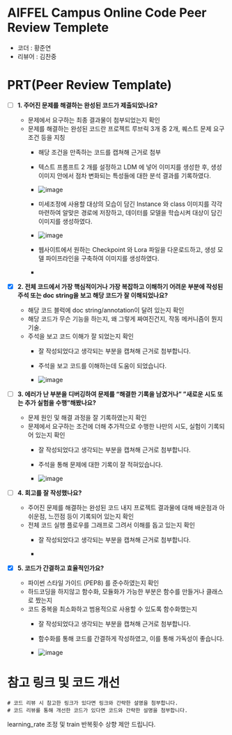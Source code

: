 # AIFFEL Campus Online Code Peer Review Templete
- 코더 : 황준연
- 리뷰어 : 김찬중


# PRT(Peer Review Template)
- [ ]  **1. 주어진 문제를 해결하는 완성된 코드가 제출되었나요?**
    - 문제에서 요구하는 최종 결과물이 첨부되었는지 확인
    - 문제를 해결하는 완성된 코드란 프로젝트 루브릭 3개 중 2개, 
    퀘스트 문제 요구조건 등을 지칭
        - 해당 조건을 만족하는 코드를 캡쳐해 근거로 첨부
     
        - 텍스트 프롬프트 2 개를 설정하고 LDM 에 넣어 이미지를 생성한 후, 생성 이미지 안에서 점차 변화되는 특성들에 대한 분석 결과를 기록하였다.
        - ![image](https://github.com/kcj4800/aiffel-quest_HJY/assets/128466813/a20f32e8-2b26-4634-8803-9bfa8f0d6e3d)

        - 미세조정에 사용할 대상의 모습이 담긴 Instance 와 class 이미지를 각각 마련하여 알맞은 경로에 저장하고, 데이터를 모델을 학습시켜 대상이 담긴 이미지를 생성하였다.
        - ![image](https://github.com/kcj4800/aiffel-quest_HJY/assets/128466813/9dc46d62-f8da-4d05-b49a-7338b102a956)

        - 웹사이트에서 원하는 Checkpoint 와 Lora 파일을 다운로드하고, 생성 모델 파이프라인을 구축하여 이미지를 생성하였다.
        - 

    
- [X]  **2. 전체 코드에서 가장 핵심적이거나 가장 복잡하고 이해하기 어려운 부분에 작성된 
주석 또는 doc string을 보고 해당 코드가 잘 이해되었나요?**
    - 해당 코드 블럭에 doc string/annotation이 달려 있는지 확인
    - 해당 코드가 무슨 기능을 하는지, 왜 그렇게 짜여진건지, 작동 메커니즘이 뭔지 기술.
    - 주석을 보고 코드 이해가 잘 되었는지 확인
        - 잘 작성되었다고 생각되는 부분을 캡쳐해 근거로 첨부합니다.
     
        - 주석을 보고 코드를 이해하는데 도움이 되었습니다.
        - ![image](https://github.com/kcj4800/aiffel-quest_HJY/assets/128466813/4ad506d3-d6a4-462b-bf6b-2592132c2388)

        
- [ ]  **3. 에러가 난 부분을 디버깅하여 문제를 “해결한 기록을 남겼거나” 
”새로운 시도 또는 추가 실험을 수행”해봤나요?**
    - 문제 원인 및 해결 과정을 잘 기록하였는지 확인
    - 문제에서 요구하는 조건에 더해 추가적으로 수행한 나만의 시도, 
    실험이 기록되어 있는지 확인
        - 잘 작성되었다고 생각되는 부분을 캡쳐해 근거로 첨부합니다.
     
        - 주석을 통해 문제에 대한 기록이 잘 적혀있습니다.
        - ![image](https://github.com/kcj4800/aiffel-quest_HJY/assets/128466813/ab6b6461-2daa-4f4f-b74b-e39d05cd8851)

        
- [ ]  **4. 회고를 잘 작성했나요?**
    - 주어진 문제를 해결하는 완성된 코드 내지 프로젝트 결과물에 대해
    배운점과 아쉬운점, 느낀점 등이 기록되어 있는지 확인
    - 전체 코드 실행 플로우를 그래프로 그려서 이해를 돕고 있는지 확인
        - 잘 작성되었다고 생각되는 부분을 캡쳐해 근거로 첨부합니다.
     
        - 
        
- [X]  **5. 코드가 간결하고 효율적인가요?**
    - 파이썬 스타일 가이드 (PEP8) 를 준수하였는지 확인
    - 하드코딩을 하지않고 함수화, 모듈화가 가능한 부분은 함수를 만들거나 클래스로 짰는지
    - 코드 중복을 최소화하고 범용적으로 사용할 수 있도록 함수화했는지
        - 잘 작성되었다고 생각되는 부분을 캡쳐해 근거로 첨부합니다.
     
        - 함수화를 통해 코드를 간결하게 작성하였고, 이를 통해 가독성이 좋습니다.
        - ![image](https://github.com/kcj4800/aiffel-quest_HJY/assets/128466813/1bcd4974-2de9-447d-a9ac-473680e36912)



# 참고 링크 및 코드 개선
```
# 코드 리뷰 시 참고한 링크가 있다면 링크와 간략한 설명을 첨부합니다.
# 코드 리뷰를 통해 개선한 코드가 있다면 코드와 간략한 설명을 첨부합니다.
```

learning_rate 조정 및 train 반복횟수 상향 제안 드립니다.
